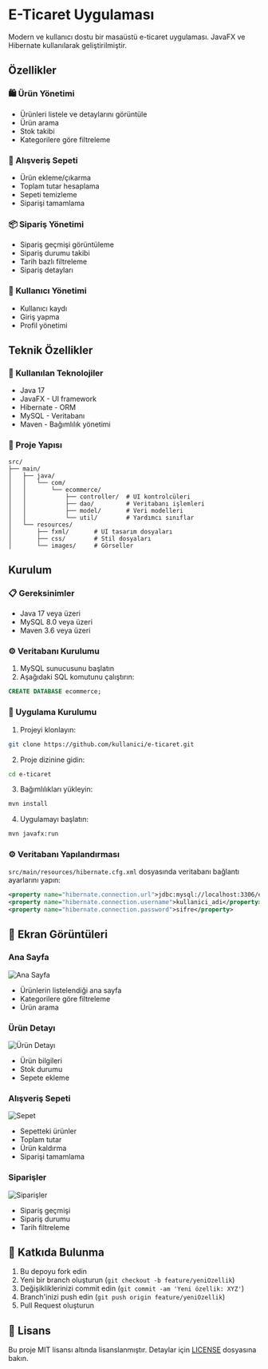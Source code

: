 ﻿# E-Ticaret Uygulaması

Modern ve kullanıcı dostu bir masaüstü e-ticaret uygulaması. JavaFX ve Hibernate kullanılarak geliştirilmiştir.

## Özellikler

### 🛍️ Ürün Yönetimi
- Ürünleri listele ve detaylarını görüntüle
- Ürün arama
- Stok takibi
- Kategorilere göre filtreleme

### 🛒 Alışveriş Sepeti
- Ürün ekleme/çıkarma
- Toplam tutar hesaplama
- Sepeti temizleme
- Siparişi tamamlama

### 📦 Sipariş Yönetimi
- Sipariş geçmişi görüntüleme
- Sipariş durumu takibi
- Tarih bazlı filtreleme
- Sipariş detayları

### 👤 Kullanıcı Yönetimi
- Kullanıcı kaydı
- Giriş yapma
- Profil yönetimi

## Teknik Özellikler

### 🔧 Kullanılan Teknolojiler
- Java 17
- JavaFX - UI framework
- Hibernate - ORM
- MySQL - Veritabanı
- Maven - Bağımlılık yönetimi

### 📁 Proje Yapısı
```
src/
├── main/
│   ├── java/
│   │   └── com/
│   │       └── ecommerce/
│   │           ├── controller/  # UI kontrolcüleri
│   │           ├── dao/         # Veritabanı işlemleri
│   │           ├── model/       # Veri modelleri
│   │           └── util/        # Yardımcı sınıflar
│   └── resources/
│       ├── fxml/       # UI tasarım dosyaları
│       ├── css/        # Stil dosyaları
│       └── images/     # Görseller
```

## Kurulum

### 📋 Gereksinimler
- Java 17 veya üzeri
- MySQL 8.0 veya üzeri
- Maven 3.6 veya üzeri

### ⚙️ Veritabanı Kurulumu
1. MySQL sunucusunu başlatın
2. Aşağıdaki SQL komutunu çalıştırın:
```sql
CREATE DATABASE ecommerce;
```

### 🚀 Uygulama Kurulumu
1. Projeyi klonlayın:
```bash
git clone https://github.com/kullanici/e-ticaret.git
```

2. Proje dizinine gidin:
```bash
cd e-ticaret
```

3. Bağımlılıkları yükleyin:
```bash
mvn install
```

4. Uygulamayı başlatın:
```bash
mvn javafx:run
```

### ⚙️ Veritabanı Yapılandırması
`src/main/resources/hibernate.cfg.xml` dosyasında veritabanı bağlantı ayarlarını yapın:

```xml
<property name="hibernate.connection.url">jdbc:mysql://localhost:3306/ecommerce</property>
<property name="hibernate.connection.username">kullanici_adi</property>
<property name="hibernate.connection.password">sifre</property>
```

## 📸 Ekran Görüntüleri

### Ana Sayfa
![Ana Sayfa](screenshots/ana-sayfa.png)
- Ürünlerin listelendiği ana sayfa
- Kategorilere göre filtreleme
- Ürün arama

### Ürün Detayı
![Ürün Detayı](screenshots/urun-detay.png)
- Ürün bilgileri
- Stok durumu
- Sepete ekleme

### Alışveriş Sepeti
![Sepet](screenshots/sepet.png)
- Sepetteki ürünler
- Toplam tutar
- Ürün kaldırma
- Siparişi tamamlama

### Siparişler
![Siparişler](screenshots/siparisler.png)
- Sipariş geçmişi
- Sipariş durumu
- Tarih filtreleme

## 🤝 Katkıda Bulunma
1. Bu depoyu fork edin
2. Yeni bir branch oluşturun (`git checkout -b feature/yeniOzellik`)
3. Değişikliklerinizi commit edin (`git commit -am 'Yeni özellik: XYZ'`)
4. Branch'inizi push edin (`git push origin feature/yeniOzellik`)
5. Pull Request oluşturun

## 📝 Lisans
Bu proje MIT lisansı altında lisanslanmıştır. Detaylar için [LICENSE](LICENSE) dosyasına bakın.



